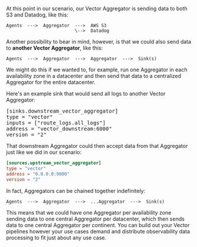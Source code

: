 At this point in our scenario, our Vector Aggregator is sending data to both S3 and Datadog,
like this:

```
Agents  --->  Aggregator  --->  AWS S3
                          \-->  Datadog
```

Another possibility to bear in mind, however, is that we could also send data to **another
Vector Aggregator**, like this:

```
Agents  --->  Aggregator  --->  Aggregator  --->  Sink(s)
```

We might do this if we wanted to, for example, run one Aggregator in each availability zone
in a datacenter and then send that data to a centralized Aggregator for the entire datacenter.

Here's an example sink that would send all logs to another Vector Aggregator:

<pre class="file" data-filename="aggregator/vector/aggregator/vector.toml" data-target="insert" data-marker="#insert-aggregator-sink">
[sinks.downstream_vector_aggregator]
type = "vector"
inputs = ["route_logs.all_logs"]
address = "vector_downstream:6000"
version = "2"</pre>

That downstream Aggregator could then accept data from that Aggregator just like we did in our
scenario:

```toml
[sources.upstream_vector_aggregator]
type = "vector"
address = "0.0.0.0:9000"
version = "2"
```

In fact, Aggregators can be chained together indefinitely:

```
Agents  --->  Aggregator  --->  ...Aggregator  --->  Sink(s)
```

This means that we could have one Aggregator per availability zone sending data to one central
Aggregator per datacenter, which then sends data to one central Aggregator per continent.
You can build out your Vector pipelines however your use cases demand and distribute observability
data processing to fit just about any use case.
